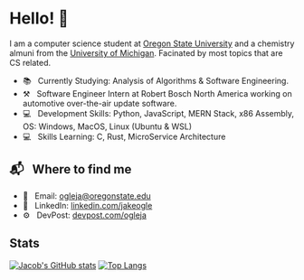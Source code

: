 # Hello! 👋

I am a computer science student at [Oregon State University](https://eecs.oregonstate.edu/) and a chemistry almuni from the [University of Michigan](https://umich.edu/). Facinated by most topics that are CS related.

* 📚 &nbsp; Currently Studying: Analysis of Algorithms & Software Engineering.
* ⚒ &nbsp; Software Engineer Intern at Robert Bosch North America working on automotive over-the-air update software.
* 💻 &nbsp; Development Skills: Python, JavaScript, MERN Stack, x86 Assembly, OS: Windows, MacOS, Linux (Ubuntu & WSL)
* 💻 &nbsp; Skills Learning: C, Rust, MicroService Architecture

## 📬 &nbsp; Where to find me
* 📧  &nbsp; Email: ogleja@oregonstate.edu
* 🤝 &nbsp; LinkedIn: [linkedin.com/jakeogle](https://www.linkedin.com/in/jakeogle/)
* ⚙ &nbsp; DevPost: [devpost.com/ogleja](https://devpost.com/ogleja?ref_content=user-portfolio&ref_feature=portfolio&ref_medium=global-nav)


## Stats
[![Jacob's GitHub stats](https://github-readme-stats.vercel.app/api?username=JacobO1994)](https://github.com/JacobO1994/github-readme-stats)
[![Top Langs](https://github-readme-stats.vercel.app/api/top-langs/?username=JacobO1994&layout=compact)](https://github.com/JacobO1994/github-readme-stats)
